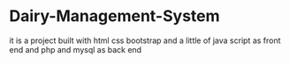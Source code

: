 # Dairy-Management-System
it is a project built with html css bootstrap and a little of java script as front end and php and mysql as back end
